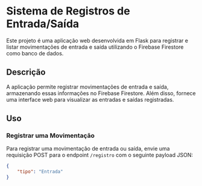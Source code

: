 # Sistema de Registros de Entrada/Saída

Este projeto é uma aplicação web desenvolvida em Flask para registrar e listar movimentações de entrada e saída utilizando o Firebase Firestore como banco de dados.

## Descrição

A aplicação permite registrar movimentações de entrada e saída, armazenando essas informações no Firebase Firestore. Além disso, fornece uma interface web para visualizar as entradas e saídas registradas.

## Uso

### Registrar uma Movimentação

Para registrar uma movimentação de entrada ou saída, envie uma requisição POST para o endpoint `/registro` com o seguinte payload JSON:

```json
{
    "tipo": "Entrada"
}
